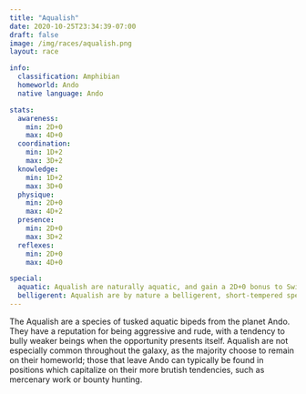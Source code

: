 ```yaml
---
title: "Aqualish"
date: 2020-10-25T23:34:39-07:00
draft: false
image: /img/races/aqualish.png
layout: race

info:
  classification: Amphibian
  homeworld: Ando
  native language: Ando

stats:
  awareness:
    min: 2D+0
    max: 4D+0
  coordination:
    min: 1D+2
    max: 3D+2
  knowledge:
    min: 1D+2
    max: 3D+0
  physique:
    min: 2D+0
    max: 4D+2
  presence:
    min: 2D+0
    max: 3D+2
  reflexes:
    min: 2D+0
    max: 4D+0

special:
  aquatic: Aqualish are naturally aquatic, and gain a 2D+0 bonus to Swim, and suffer no penalty for performing actions underwater.
  belligerent: Aqualish are by nature a belligerent, short-tempered species, and are not known for their capacity for teamwork and cooperation. They suffer a 0D+2 penalty to any group activity which requires them to cooperate with their teammates.
---
```


The Aqualish are a species of tusked aquatic bipeds from the planet Ando. They
have a reputation for being aggressive and rude, with a tendency to bully
weaker beings when the opportunity presents itself. Aqualish are not especially
common throughout the galaxy, as the majority choose to remain on their
homeworld; those that leave Ando can typically be found in positions which
capitalize on their more brutish tendencies, such as mercenary work or bounty
hunting.

